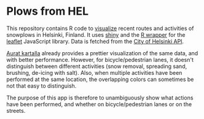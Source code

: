 Plows from HEL
==============

This repository contains R code to
[visualize](http://ilari.scheinin.fi/shiny/plows/) recent routes and activities
of snowplows in Helsinki, Finland. It uses [shiny](http://shiny.rstudio.com)
and the [R wrapper](https://rstudio.github.io/leaflet/) for the
[leaflet](http://leafletjs.com) JavaScript library. Data is fetched from the
[City of Helsinki API](http://dev.hel.fi/apis/snowplows/).

[Aurat kartalla](http://www.auratkartalla.com) already provides a prettier
visualization of the same data, and with better performance. However, for
bicycle/pedestrian lanes, it doesn't distinguish between different activities
(snow removal, spreading sand, brushing, de-icing with salt). Also, when
multiple activities have been performed at the same location, the overlapping
colors can sometimes be not that easy to distinguish.

The purpose of this app is therefore to unambiguously show what actions have
been performed, and whether on bicycle/pedestrian lanes or on the streets.
